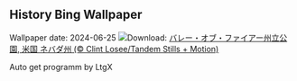 ## History Bing Wallpaper
Wallpaper date: 2024-06-25
![](https://www.bing.com/th?id=OHR.FireWave_JA-JP3002445647_UHD.jpg&w=1000)Download: [バレー・オブ・ファイアー州立公園, 米国 ネバダ州 (© Clint Losee/Tandem Stills + Motion)](https://www.bing.com/th?id=OHR.FireWave_JA-JP3002445647_UHD.jpg)

Auto get programm by LtgX
